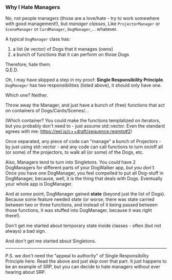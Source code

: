 ### Why I Hate Managers

No, not people managers (those are a love/hate - try to work somewhere with good management!),
but *manager classes*, Like `ProjectorManager` or `SceneManager` or `CardManager`, `DogManager`,... whatever.

A typical `DogManager` class has:

1. a list (ie vector) of Dogs that it manages (owns)
1. a bunch of functions that it can perform on those Dogs

Therefore, hate them.  
Q.E.D.

Oh, I may have skipped a step in my proof: **Single Responsibility Principle**.
`DogManager` has two responsibilities (listed above), it should only have one.

Which one?  Neither.

Throw away the Manager, and just have a bunch of (free) functions that act on containers of Dogs/Cards/Scenes/...

(Which container?
You could make the functions templatized on iterators, but you probably don't need to - just assume std::vector.
Even the standard agrees with me: https://eel.is/c++draft/sequence.reqmts#2)

Once separated, any piece of code can "manage" a bunch of Projectors - by just using std::vector - 
and any code can call functions to turn on/off all (or some) of the projectors, to walk all (or some) of the Dogs, etc.

Also, Managers tend to turn into Singletons.
You _could_ have 2 DogManagers for different parts of your DogWalker app, _but you don't_.
Once you have one DogManager, you feel compelled to put all Dog-stuff in DogManager, because, well, it is the thing that deals with Dogs.
Eventually your whole app is DogManager.

And at _some_ point, DogManager gained **state** (beyond just the list of Dogs).
Because some feature needed state
(or worse, there was state carried between two or three functions, and instead of it being passed between those functions,
it was stuffed into DogManager, because it was right there!).

Don't get me started about temporary state inside classes - often (but not always) a bad sign.

And don't get me started about Singletons.

-----

P.S. we don't need the "appeal to authority" of Single Responsibility Principle here.  Read the above and just skip over that part.
It just happens to be an example of SRP, but you can decide to hate managers without ever hearing about SRP.




